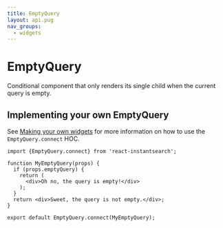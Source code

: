 ```yaml
---
title: EmptyQuery
layout: api.pug
nav_groups:
  - widgets
---
```


# EmptyQuery

Conditional component that only renders its single child when the current query is empty.

## Implementing your own EmptyQuery

See [Making your own widgets](../Customization.md) for more information on how to use the `EmptyQuery.connect` HOC.

```
import {EmptyQuery.connect} from 'react-instantsearch';

function MyEmptyQuery(props) {
  if (props.emptyQuery) {
    return (
      <div>Oh no, the query is empty!</div>
    );
  }
  return <div>Sweet, the query is not empty.</div>;
}

export default EmptyQuery.connect(MyEmptyQuery);
```
